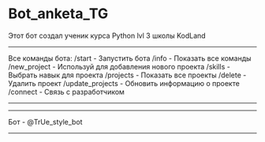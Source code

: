 # Bot_anketa_TG
Этот бот создал ученик курса Python lvl 3 школы KodLand

________________________________________________________
Все команды бота:
/start - Запустить бота
/info - Показать все команды
/new_project - Используй для добавления нового проекта
/skills - Выбрать навык для проекта
/projects - Показать все проекты
/delete - Удалить проект
/update_projects - Обновить информацию о проекте
/connect - Связь с разработчиком
_________________________________________________________


______________________
                      
Бот - @TrUe_style_bot 
                      
______________________

